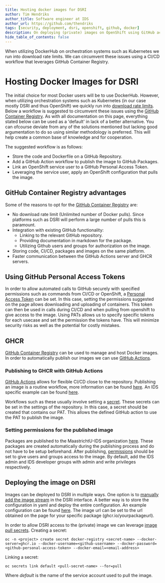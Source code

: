 ```yaml
---
title: Hosting docker images for DSRI
author: Tim Hendriks
author_title: Software engineer at IDS
author_url: https://github.com/thendriks
tags: [security, deployment, dsri, openshift, github, docker]
description: On deploying (private) images on OpenShift using GitHub actions
hide_table_of_contents: false
---
```


When utilizing DockerHub on orchestration systems such as Kubernetes we run into download rate limits. We can circumvent these issues using a CI/CD workflow that leverages GitHub Container Registry.

<!--truncate-->

#  Hosting Docker Images for DSRI

The initial choice for most Docker users will be to use DockerHub. However, when utilizing orchestration systems such as Kubernetes (in our case mostly DSRI and thus OpenShift) we quickly run into [download rate limits](https://docs.docker.com/docker-hub/download-rate-limit/). Below a workflow is suggested to circumvent these issues using the [GitHub Container Registry](https://docs.github.com/en/packages/guides/about-github-container-registry).
As with all documentation on this page, everything stated below can be used as a 'default' in lack of a better alternative. You can ofcourse deviate from any of the solutions mentioned but lacking good argumentation to do so using similar methodology is preferred. This will help create a common base of knowledge and for cooperation.

The suggested workflow is as follows:
* Store the code and Dockerfile on a GitHub Repository.
* Add a GitHub Action workflow to publish the image to GitHub Packages.
* Link an OpenShift service user to a GitHub Personal Access Token.
* Leveraging the service user, apply an OpenShift configuration that pulls the image.


## GitHub Container Registry advantages

Some of the reasons to opt for the [GitHub Container Registry](https://docs.github.com/en/packages/guides/about-github-container-registry) are:

* No download rate limit (Unlimited number of Docker pulls). Since platforms such as DSRI will perform a large number of pulls this is paramount.
* Integration with existing GitHub functionality:
    * Linking to the relevant GitHub repository.
    * Providing documentation in markdown for the package.
    * Utilizing Github users and groups for authorization on the image.
* Storing code, CI/CD, packages and images on the same platform.
* Faster communication between the GitHub Actions server and GHCR servers.
  
## Using GitHub Personal Access Tokens

In order to allow automated calls to GitHub securely with specified permissions such as commands from CI/CD or OpenShift, a [Personal Access Token](https://docs.github.com/en/packages/guides/pushing-and-pulling-docker-images) can be set. In this case, setting the permissions suggested on the page allows downloading and uploading of containers. This token can then be used in calls during CI/CD and when pulling from openshift to give access to the image. Using PATs allows us to specify specific tokens for each usecase and set the permission the tokens have. This will minimize security risks as well as the potential for costly mistakes. 

## GHCR

[GitHub Container Registry](https://docs.github.com/en/packages/guides/about-github-container-registry) can be used to manage and host Docker images. In order to automatically publish our images we can use [GitHub Actions](https://github.com/features/actions).

### Publishing to GHCR with GitHub Actions

[GitHub Actions](https://github.com/features/actions) allows for flexible CI/CD close to the repository. Publishing an image is a routine workflow, more information can be found [here](https://docs.github.com/en/actions/guides/publishing-docker-images). An IDS specific example can be found [here](https://github.com/MaastrichtU-IDS/translator-openpredict/blob/master/.github/workflows/publish-docker.yml).

Workflows such as these usually involve setting a [secret](https://docs.github.com/en/actions/reference/encrypted-secrets). These secrets can be set in the settings of the repository. In this case, a secret should be created that contains our PAT. This allows the defined GitHub action to use the PAT to publish the image.

### Setting permissions for the published image

Packages are published to the MaastrichtU-IDS organization [here](https://github.com/orgs/MaastrichtU-IDS/packages). These packages are created automatically during the publishing process and do not have to be setup beforehand. After publishing, [permissions](https://docs.github.com/en/packages/learn-github-packages/about-github-packages#about-scopes-and-permissions-for-package-registries) should be set to give users and groups access to the image. By default, add the IDS admin and IDS developer groups with admin and write privileges respectively.

## Deploying the image on DSRI

Images can be deployed to DSRI in multiple ways. One option is to [manually add the image stream](https://www.openshift.com/blog/deploying-applications-from-images-in-openshift-part-one-web-console) in the DSRI interface. A better way is to store the configuration in yaml and deploy the entire configuration. An example configuration can be found [here](https://github.com/fairscape/deployment/blob/dev-ids/stardog.yaml). The image url can be set to the url obtained on the page for your specific package (ghcr.io/yourpackageurl).

In order to allow DSRI access to the (private) image we can leverage [image pull secrets](https://docs.openshift.com/container-platform/4.1/openshift_images/managing_images/using-image-pull-secrets.html).
Creating a secret:
```
oc -n <project> create secret docker-registry <secret-name> --docker-server=ghcr.io --docker-username=<github-username> --docker-password=<github-personal-access-token> --docker-email=<email-address>
```
Linking a secret:
```
oc secrets link default <pull-secret-name> --for=pull
```

Where *default* is the name of the service account used to pull the image.
